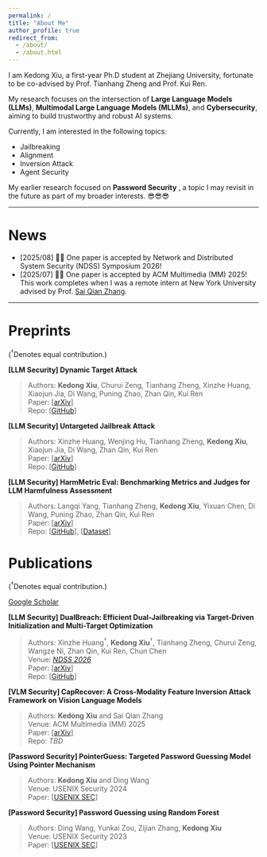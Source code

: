 ```yaml
---
permalink: /
title: "About Me"
author_profile: true
redirect_from: 
  - /about/
  - /about.html
---
```

I am Kedong Xiu, a first-year Ph.D student at Zhejiang University, fortunate to be co-advised by Prof. Tianhang Zheng and Prof. Kui Ren.

My research focuses on the intersection of **Large Language Models (LLMs)**, **Multimodal Large Language Models (MLLMs)**, and **Cybersecurity**, aiming to build trustworthy and robust AI systems.

Currently, I am interested in the following topics:

* Jailbreaking
* Alignment
* Inversion Attack
* Agent Security

My earlier research focused on  **Password Security** , a topic I may revisit in the future as part of my broader interests. 😎😎😎

---

# News

* [2025/08] 🎉🎉 One paper is accepted by Network and Distributed System Security (NDSS) Symposium 2026!
* [2025/07] 🎉🎉 One paper is accepted by ACM Multimedia (MM) 2025! This work completes when I was a remote intern at New York University advised by Prof. [Sai Qian Zhang](https://saiqianzhang.com/).

---

# Preprints

(<sup>&dagger;</sup>Denotes equal contribution.)

**[LLM Security] Dynamic Target Attack**
  > Authors: **Kedong Xiu**, Churui Zeng, Tianhang Zheng, Xinzhe Huang, Xiaojun Jia, Di Wang, Puning Zhao, Zhan Qin, Kui Ren<br>
  > Paper: \[[arXiv](https://arxiv.org/abs/2510.02422)\]<br>
  > Repo: \[[GitHub](https://github.com/AIsec-ke/Dynamic-Target-Attack)\]<br>

**[LLM Security] Untargeted Jailbreak Attack**
  > Authors: Xinzhe Huang, Wenjing Hu, Tianhang Zheng, **Kedong Xiu**, Xiaojun Jia, Di Wang, Zhan Qin, Kui Ren<br>
  > Paper: \[[arXiv](https://arxiv.org/abs/2510.02999)\]<br>
  > Repo: \[[GitHub](https://github.com/hxz-sec/Untargeted-Jailbreak-Attack)\]<br>

**[LLM Security] HarmMetric Eval: Benchmarking Metrics and Judges for LLM Harmfulness Assessment**
  > Authors: Langqi Yang, Tianhang Zheng, **Kedong Xiu**, Yixuan Chen, Di Wang, Puning Zhao, Zhan Qin, Kui Ren<br>
  > Paper: \[[arXiv](https://arxiv.org/abs/2509.24384)\]<br>
  > Repo: \[[GitHub](https://github.com/Qusgo/HarmMetric-Eval)\], \[[Dataset](https://huggingface.co/datasets/qusgo/HarmMetric_Eval)\]<br>

# Publications

(<sup>&dagger;</sup>Denotes equal contribution.)


[Google Scholar](https://scholar.google.com/citations?user=yjn-6QkAAAAJ)

**[LLM Security] DualBreach:  Efficient Dual-Jailbreaking via Target-Driven Initialization and Multi-Target Optimization**

  > Authors: Xinzhe Huang<sup>&dagger;</sup>, **Kedong Xiu**<sup>&dagger;</sup>, Tianhang Zheng, Churui Zeng, Wangze Ni, Zhan Qin, Kui Ren, Chun Chen<br>
  > Venue: [*NDSS 2026*](https://www.ndss-symposium.org/ndss2026/)<br>
  > Paper: \[[arXiv](https://arxiv.org/abs/2504.18564)\]<br>
  > Repo: \[[GitHub](https://github.com/hxz-sec/DualBreach)\]<br>

**[VLM Security] CapRecover: A Cross-Modality Feature Inversion Attack Framework on Vision Language Models**

  > Authors: **Kedong Xiu** and Sai Qian Zhang<br>
  > Venue: ACM Multimedia (MM) 2025<br>
  > Paper: \[[arXiv](https://arxiv.org/abs/2507.22828)\]<br>
  > Repo: _TBD_<br>

**[Password Security] PointerGuess: Targeted Password Guessing Model Using Pointer Mechanism**

  > Authors: **Kedong Xiu** and Ding Wang<br>
  > Venue: USENIX Security 2024<br>
  > Paper: \[[USENIX SEC](https://www.usenix.org/conference/usenixsecurity24/presentation/xiu)\]<br>

**[Password Security] Password Guessing using Random Forest**

  > Authors: Ding Wang, Yunkai Zou, Zijian Zhang, **Kedong Xiu**<br>
  > Venue: USENIX Security 2023<br>
  > Paper: \[[USENIX SEC](https://www.usenix.org/conference/usenixsecurity23/presentation/wang-ding-password-guessing)\]<br>